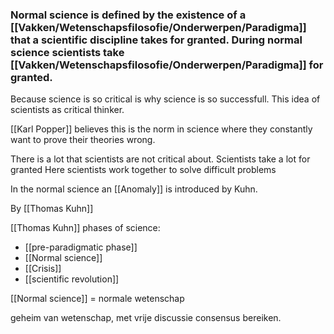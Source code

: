 ### Normal science is defined by the existence of a [[Vakken/Wetenschapsfilosofie/Onderwerpen/Paradigma]] that a scientific discipline takes for granted. During normal science scientists take [[Vakken/Wetenschapsfilosofie/Onderwerpen/Paradigma]] for granted. 


Because science is so critical is why science is so successfull.
This idea of scientists as critical thinker.

[[Karl Popper]] believes this is the norm in science where they constantly want to prove their theories wrong.

There is a lot that scientists are not critical about. Scientists take a lot for granted
Here scientists work together to solve difficult problems

In the normal science an [[Anomaly]] is introduced by Kuhn.


By [[Thomas Kuhn]]

[[Thomas Kuhn]] phases of science:
- [[pre-paradigmatic phase]]
- [[Normal science]]
- [[Crisis]]
- [[scientific revolution]]


[[Normal science]] = normale wetenschap

geheim van wetenschap, met vrije discussie consensus bereiken.

